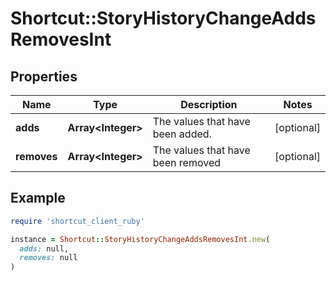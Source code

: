 # Shortcut::StoryHistoryChangeAddsRemovesInt

## Properties

| Name | Type | Description | Notes |
| ---- | ---- | ----------- | ----- |
| **adds** | **Array&lt;Integer&gt;** | The values that have been added. | [optional] |
| **removes** | **Array&lt;Integer&gt;** | The values that have been removed | [optional] |

## Example

```ruby
require 'shortcut_client_ruby'

instance = Shortcut::StoryHistoryChangeAddsRemovesInt.new(
  adds: null,
  removes: null
)
```


